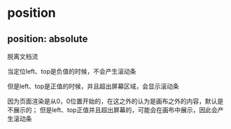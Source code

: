 # position

## position: absolute

脱离文档流

当定位left、top是负值的时候，不会产生滚动条

但是left、top是正值的时候，并且超出屏幕区域，会显示滚动条

因为页面渲染是从0，0位置开始的，在这之外的认为是画布之外的内容，默认是不展示的；
但是left、top正值并且超出屏幕的，可能会在画布中展示，因此会产生滚动条
